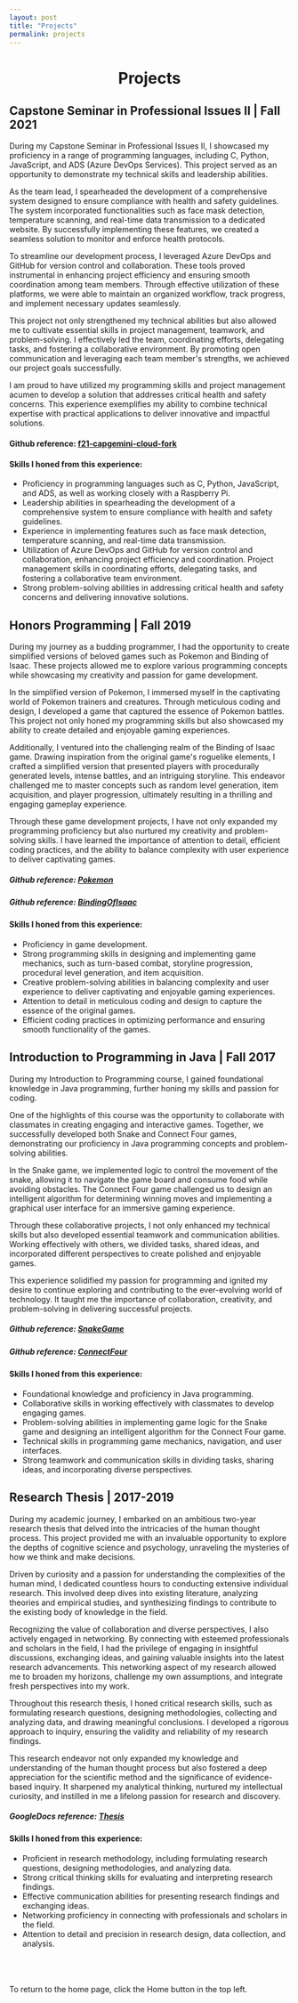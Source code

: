 ```yaml
---
layout: post
title: "Projects"
permalink: projects
---
```

<h1 class="post-title p-name"><span class="gold"> <div style="text-align:center"> Projects </div></span></h1>

<h2 class="post-title p-name"><span class="white">Capstone Seminar in Professional Issues II |  Fall 2021</span></h2>

During my Capstone Seminar in Professional Issues II, I showcased my proficiency in a range of programming languages, including C, Python, JavaScript, and ADS (Azure DevOps Services). This project served as an opportunity to demonstrate my technical skills and leadership abilities.

As the team lead, I spearheaded the development of a comprehensive system designed to ensure compliance with health and safety guidelines. The system incorporated functionalities such as face mask detection, temperature scanning, and real-time data transmission to a dedicated website. By successfully implementing these features, we created a seamless solution to monitor and enforce health protocols.

To streamline our development process, I leveraged Azure DevOps and GitHub for version control and collaboration. These tools proved instrumental in enhancing project efficiency and ensuring smooth coordination among team members. Through effective utilization of these platforms, we were able to maintain an organized workflow, track progress, and implement necessary updates seamlessly.

This project not only strengthened my technical abilities but also allowed me to cultivate essential skills in project management, teamwork, and problem-solving. I effectively led the team, coordinating efforts, delegating tasks, and fostering a collaborative environment. By promoting open communication and leveraging each team member's strengths, we achieved our project goals successfully.

I am proud to have utilized my programming skills and project management acumen to develop a solution that addresses critical health and safety concerns. This experience exemplifies my ability to combine technical expertise with practical applications to deliver innovative and impactful solutions.

#### Github reference: [f21-capgemini-cloud-fork][capstone]

[capstone]: https://github.com/aubrymcc21/f21-capgemini-cloud-fork

#### Skills I honed from this experience:
- Proficiency in programming languages such as C, Python, JavaScript, and ADS, as well as working closely with a Raspberry Pi.
- Leadership abilities in spearheading the development of a comprehensive system to ensure compliance with health and safety guidelines.
- Experience in implementing features such as face mask detection, temperature scanning, and real-time data transmission.
- Utilization of Azure DevOps and GitHub for version control and collaboration, enhancing project efficiency and coordination. Project management skills in coordinating efforts, delegating tasks, and fostering a collaborative team environment.
- Strong problem-solving abilities in addressing critical health and safety concerns and delivering innovative solutions.


<h2 class="post-title p-name"><span class="white">Honors Programming | Fall 2019
</span></h2>

During my journey as a budding programmer, I had the opportunity to create simplified versions of beloved games such as Pokemon and Binding of Isaac. These projects allowed me to explore various programming concepts while showcasing my creativity and passion for game development.

In the simplified version of Pokemon, I immersed myself in the captivating world of Pokemon trainers and creatures. Through meticulous coding and design, I developed a game that captured the essence of Pokemon battles. This project not only honed my programming skills but also showcased my ability to create detailed and enjoyable gaming experiences.

Additionally, I ventured into the challenging realm of the Binding of Isaac game. Drawing inspiration from the original game's roguelike elements, I crafted a simplified version that presented players with procedurally generated levels, intense battles, and an intriguing storyline. This endeavor challenged me to master concepts such as random level generation, item acquisition, and player progression, ultimately resulting in a thrilling and engaging gameplay experience.

Through these game development projects, I have not only expanded my programming proficiency but also nurtured my creativity and problem-solving skills. I have learned the importance of attention to detail, efficient coding practices, and the ability to balance complexity with user experience to deliver captivating games.

##### Github reference: [Pokemon][pokemon]
##### Github reference: [BindingOfIsaac][isaac]

[pokemon]: https://github.com/aubrymcc21/Pokemon
[isaac]: https://github.com/aubrymcc21/BindingofIsaac

#### Skills I honed from this experience:
- Proficiency in game development.
- Strong programming skills in designing and implementing game mechanics, such as turn-based combat, storyline progression, procedural level generation, and item acquisition.
- Creative problem-solving abilities in balancing complexity and user experience to deliver captivating and enjoyable gaming experiences.
- Attention to detail in meticulous coding and design to capture the essence of the original games.
- Efficient coding practices in optimizing performance and ensuring smooth functionality of the games.

<h2 class="post-title p-name"><span class="white">Introduction to Programming in Java | Fall 2017</span></h2>


During my Introduction to Programming course, I gained foundational knowledge in Java programming, further honing my skills and passion for coding.

One of the highlights of this course was the opportunity to collaborate with classmates in creating engaging and interactive games. Together, we successfully developed both Snake and Connect Four games, demonstrating our proficiency in Java programming concepts and problem-solving abilities.

In the Snake game, we implemented logic to control the movement of the snake, allowing it to navigate the game board and consume food while avoiding obstacles. The Connect Four game challenged us to design an intelligent algorithm for determining winning moves and implementing a graphical user interface for an immersive gaming experience.

Through these collaborative projects, I not only enhanced my technical skills but also developed essential teamwork and communication abilities. Working effectively with others, we divided tasks, shared ideas, and incorporated different perspectives to create polished and enjoyable games.

This experience solidified my passion for programming and ignited my desire to continue exploring and contributing to the ever-evolving world of technology. It taught me the importance of collaboration, creativity, and problem-solving in delivering successful projects.

##### Github reference: [SnakeGame][snake]
##### Github reference: [ConnectFour][connect]

[snake]: https://github.com/aubrymcc21/SnakeGame
[connect]: https://github.com/aubrymcc21/ConnectFour/tree/main

#### Skills I honed from this experience:
- Foundational knowledge and proficiency in Java programming.
- Collaborative skills in working effectively with classmates to develop engaging games.
- Problem-solving abilities in implementing game logic for the Snake game and designing an intelligent algorithm for the Connect Four game.
- Technical skills in programming game mechanics, navigation, and user interfaces.
- Strong teamwork and communication skills in dividing tasks, sharing ideas, and incorporating diverse perspectives.

<h2 class="post-title p-name"><span class="white">Research Thesis | 2017-2019</span></h2>
During my academic journey, I embarked on an ambitious two-year research thesis that delved into the intricacies of the human thought process. This project provided me with an invaluable opportunity to explore the depths of cognitive science and psychology, unraveling the mysteries of how we think and make decisions.

Driven by curiosity and a passion for understanding the complexities of the human mind, I dedicated countless hours to conducting extensive individual research. This involved deep dives into existing literature, analyzing theories and empirical studies, and synthesizing findings to contribute to the existing body of knowledge in the field.

Recognizing the value of collaboration and diverse perspectives, I also actively engaged in networking. By connecting with esteemed professionals and scholars in the field, I had the privilege of engaging in insightful discussions, exchanging ideas, and gaining valuable insights into the latest research advancements. This networking aspect of my research allowed me to broaden my horizons, challenge my own assumptions, and integrate fresh perspectives into my work.

Throughout this research thesis, I honed critical research skills, such as formulating research questions, designing methodologies, collecting and analyzing data, and drawing meaningful conclusions. I developed a rigorous approach to inquiry, ensuring the validity and reliability of my research findings.

This research endeavor not only expanded my knowledge and understanding of the human thought process but also fostered a deep appreciation for the scientific method and the significance of evidence-based inquiry. It sharpened my analytical thinking, nurtured my intellectual curiosity, and instilled in me a lifelong passion for research and discovery.

##### GoogleDocs reference: [Thesis][thesis]

[thesis]: https://docs.google.com/document/d/1_3hh_YPfpVh7G8GsfRgThRltKHKMo_L6uN8Ur-mz2bU/edit?usp=sharing

#### Skills I honed from this experience:
- Proficient in research methodology, including formulating research questions, designing methodologies, and analyzing data.
- Strong critical thinking skills for evaluating and interpreting research findings.
- Effective communication abilities for presenting research findings and exchanging ideas.
- Networking proficiency in connecting with professionals and scholars in the field.
- Attention to detail and precision in research design, data collection, and analysis.


<br><br><br>To return to the home page, click the Home button in the top left.